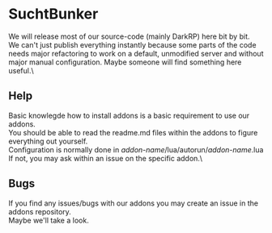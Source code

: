 # SuchtBunker

We will release most of our source-code (mainly DarkRP) here bit by bit.\
We can't just publish everything instantly because some parts of the code needs major refactoring to work on a default, unmodified server and without major manual configuration. 
Maybe someone will find something here useful.\

## Help
Basic knowlegde how to install addons is a basic requirement to use our addons.\
You should be able to read the readme.md files within the addons to figure everything out yourself.\
Configuration is normally done in *addon-name*/lua/autorun/*addon-name*.lua\
If not, you may ask within an issue on the specific addon.\

## Bugs
If you find any issues/bugs with our addons you may create an issue in the addons repository.\
Maybe we'll take a look.
